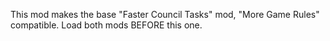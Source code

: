 <!-- This is a continuation of the Faster Council Tasks Mod, which has not yet been updated to be compatible with recent updates to the game. If you are the original owner of the mod and wish to use my work to update your mod, please feel free to contact me.
Original mod: https://steamcommunity.com/sharedfiles/filedetails/?id=2822956305

This mod gives a boost to all counselor timed tasks:
- Almost all timed tasks will finish in 1 month, but it may change a bit depending on the task.
- Is important to say that this boost will only apply to human characters, not for AI Characters. So you and other players will be the only ones to have this boost.
 -->
This mod makes the base "Faster Council Tasks" mod, "More Game Rules" compatible. Load both mods BEFORE this one.